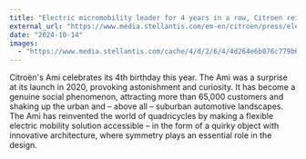 ```yaml
---
title: "Electric micromobility leader for 4 years in a row, Citroen reinvents the AMI with new design and buggy vision"
external_url: "https://www.media.stellantis.com/em-en/citroen/press/electric-micromobility-leader-for-4-years-in-a-row-citroen-reinvents-the-ami-with-new-design-and-buggy-vision"
date: "2024-10-14"
images:
  - "https://www.media.stellantis.com/cache/4/d/2/6/4/4d264e6b076c779b6528524cace0577809d265a4.jpeg"
---
```


Citroën's Ami celebrates its 4th birthday this year. The Ami was a surprise at its launch in 2020, provoking astonishment and curiosity. It has become a genuine social phenomenon, attracting more than 65,000 customers and shaking up the urban and – above all – suburban automotive landscapes. The Ami has reinvented the world of quadricycles by making a flexible electric mobility solution accessible – in the form of a quirky object with innovative architecture, where symmetry plays an essential role in the design.